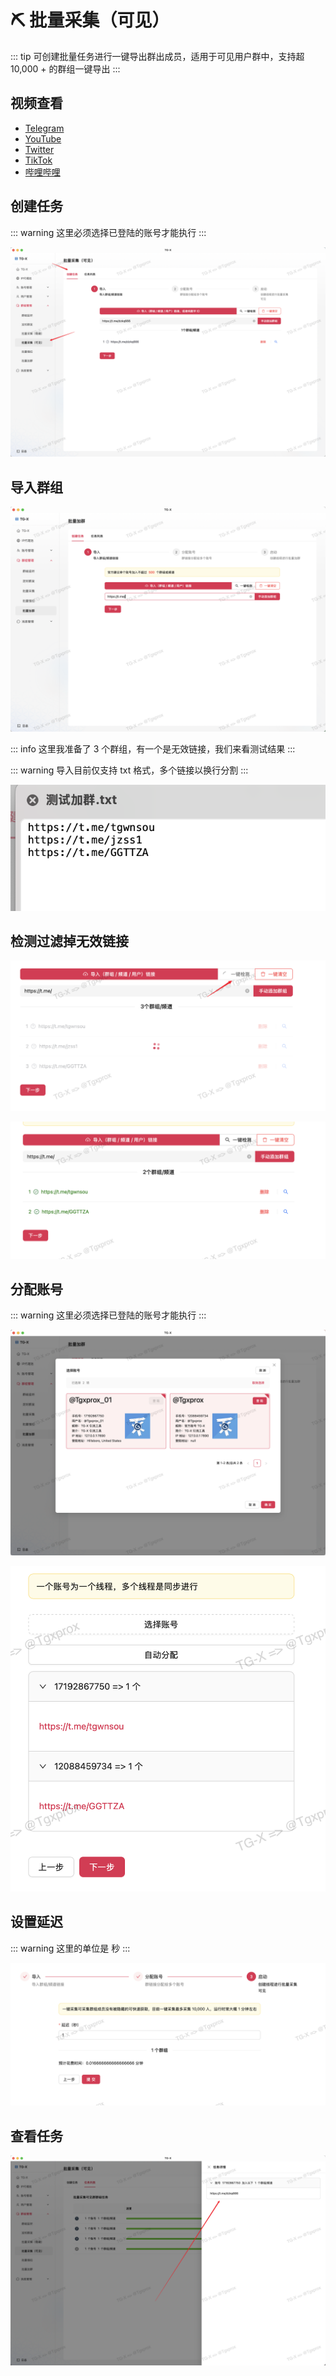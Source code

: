 # ⛏️ 批量采集（可见）

::: tip
可创建批量任务进行一键导出群出成员，适用于可见用户群中，支持超 10,000 + 的群组一键导出
:::

## 视频查看

- [Telegram](https://t.me/tgxproc/14)
- [YouTube](https://t.me/tgxproc/14)
- [Twitter](https://t.me/tgxproc/14)
- [TikTok](https://t.me/tgxproc/14)
- [哔哩哔哩](https://t.me/tgxproc/14)

## 创建任务

::: warning
这里必须选择已登陆的账号才能执行
:::

![](../assets/caiji_kj/caiji_kj_1.png)


## 导入群组

![](../assets/join/join_1.png)

::: info
这里我准备了 3 个群组，有一个是无效链接，我们来看测试结果
:::

::: warning
导入目前仅支持 txt 格式，多个链接以换行分割
:::

![](../assets/join/join_2.png)

## 检测过滤掉无效链接

![](../assets/join/join_3.png)

![](../assets/join/join_4.png)

## 分配账号

::: warning
这里必须选择已登陆的账号才能执行
:::

![](../assets/join/join_5.png)

![](../assets/join/join_6.png)


## 设置延迟

::: warning
这里的单位是 秒
:::

![](../assets/caiji_kj/caiji_kj_3.png)

## 查看任务

![](../assets/caiji_kj/caiji_kj_4.png)